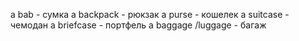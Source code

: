 a bab - сумка
a backpack - рюкзак 
a purse - кошелек
a suitcase - чемодан
a briefcase - портфель
a baggage /luggage - багаж 

